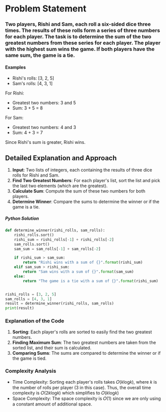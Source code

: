 # Problem Statement
### Two players, Rishi and Sam, each roll a six-sided dice three times. The results of these rolls form a series of three numbers for each player. The task is to determine the sum of the two greatest numbers from these series for each player. The player with the highest sum wins the game. If both players have the same sum, the game is a tie.

#### Examples
- Rishi's rolls: [3, 2, 5]
- Sam's rolls: [4, 3, 1]

For Rishi:
- Greatest two numbers: 3 and 5
- Sum: 3 + 5 = 8

For Sam:
- Greatest two numbers: 4 and 3
- Sum: 4 + 3 = 7

Since Rishi's sum is greater, Rishi wins.

## Detailed Explanation and Approach
1. **Input**: Two lists of integers, each containing the results of three dice rolls for Rishi and Sam.
2. **Find Two Greatest Numbers**: For each player's list, sort the list and pick the last two elements (which are the greatest).
3. **Calculate Sum**: Compute the sum of these two numbers for both players.
4. **Determine Winner**: Compare the sums to determine the winner or if the game is a tie.

##### Python Solution

```python
def determine_winner(rishi_rolls, sam_rolls):
    rishi_rolls.sort()
    rishi_sum = rishi_rolls[-1] + rishi_rolls[-2]
    sam_rolls.sort()
    sam_sum = sam_rolls[-1] + sam_rolls[-2]

    if rishi_sum > sam_sum:
        return "Rishi wins with a sum of {}".format(rishi_sum)
    elif sam_sum > rishi_sum:
        return "Sam wins with a sum of {}".format(sam_sum)
    else:
        return "The game is a tie with a sum of {}".format(rishi_sum)


rishi_rolls = [3, 2, 5]
sam_rolls = [4, 3, 1]
result = determine_winner(rishi_rolls, sam_rolls)
print(result)

```
### Explanation of the Code
1. **Sorting**: Each player's rolls are sorted to easily find the two greatest numbers.
2. **Finding Maximum Sum**: The two greatest numbers are taken from the sorted list, and their sum is calculated.
3. **Comparing Sums**: The sums are compared to determine the winner or if the game is tied.

### Complexity Analysis
- Time Complexity: Sorting each player's rolls takes 𝑂(𝑘log𝑘), where 𝑘 is the number of rolls per player (3 in this case). Thus, the overall time complexity is 𝑂(2𝑘log𝑘) which simplifies to 𝑂(𝑘log𝑘)
- Space Complexity: The space complexity is 𝑂(1) since we are only using a constant amount of additional space.